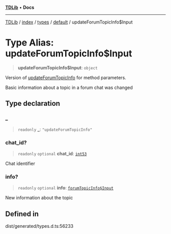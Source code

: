 [**TDLib**](../../../../../../README.md) • **Docs**

***

[TDLib](../../../../../../modules.md) / [index](../../../../../README.md) / [types](../../../README.md) / [default](../README.md) / updateForumTopicInfo$Input

# Type Alias: updateForumTopicInfo$Input

> **updateForumTopicInfo$Input**: `object`

Version of [updateForumTopicInfo](updateForumTopicInfo.md) for method parameters.

Basic information about a topic in a forum chat was changed

## Type declaration

### \_

> `readonly` **\_**: `"updateForumTopicInfo"`

### chat\_id?

> `readonly` `optional` **chat\_id**: [`int53`](int53.md)

Chat identifier

### info?

> `readonly` `optional` **info**: [`forumTopicInfo$Input`](forumTopicInfo$Input.md)

New information about the topic

## Defined in

dist/generated/types.d.ts:56233
